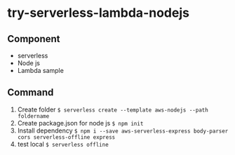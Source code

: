 # try-serverless-lambda-nodejs

## Component

- serverless
- Node js  
- Lambda sample

## Command

1. Create folder `$ serverless create --template aws-nodejs --path foldername`
2. Create package.json for node js `$ npm init`
3. Install dependency `$ npm i --save aws-serverless-express body-parser cors serverless-offline express`
4. test local `$ serverless offline`

